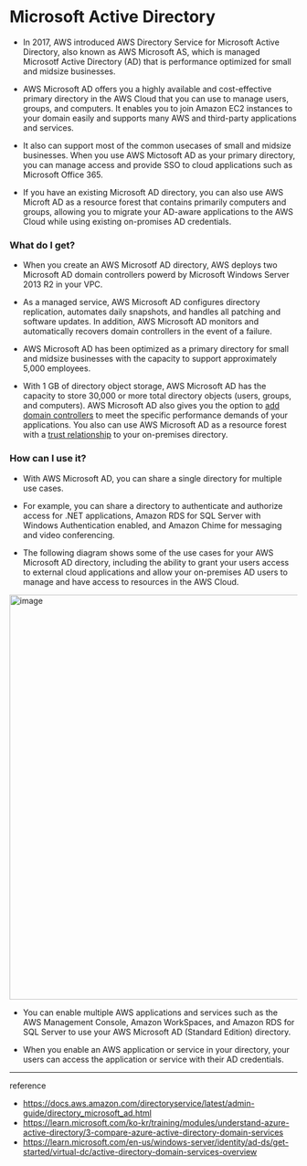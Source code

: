 # Microsoft Active Directory

- In 2017, AWS introduced AWS Directory Service for Microsoft Active Directory, also known as AWS Microsoft AS, which is managed Microsotf Active Directory (AD) that is performance optimized for small and midsize businesses.

- AWS Microsoft AD offers you a highly available and cost-effective primary directory in the AWS Cloud that you can use to manage users, groups, and computers. It enables you to join Amazon EC2 instances to your domain easily and supports many AWS and third-party applications and services.
  
- It also can support most of the common usecases of small and midsize businesses. When you use AWS Mictosoft AD as your primary directory, you can manage access and provide SSO to cloud applications such as Microsoft Office 365. 

- If you have an existing Microsoft AD directory, you can also use AWS Microft AD as a resource forest that contains primarily computers and groups, allowing you to migrate your AD-aware applications to the AWS Cloud while using existing on-promises AD credentials.

### What do I get? 

- When you create an AWS Microsotf AD directory, AWS deploys two Microsoft AD domain controllers powerd by Microsoft Windows Server 2013 R2 in your VPC.
  
- As a managed service, AWS Microsoft AD configures directory replication, automates daily snapshots, and handles all patching and software updates. In addition, AWS Microsoft AD monitors and automatically recovers domain controllers in the event of a failure.

- AWS Microsoft AD has been optimized as a primary directory for small and midsize businesses with the capacity to support approximately 5,000 employees.
  
- With 1 GB of directory object storage, AWS Microsoft AD has the capacity to store 30,000 or more total directory objects (users, groups, and computers). AWS Microsoft AD also gives you the option to [add domain controllers](https://aws.amazon.com/blogs/security/how-to-increase-the-redundancy-and-performance-of-your-aws-directory-service-for-microsoft-ad-directory-by-adding-domain-controllers/) to meet the specific performance demands of your applications. You also can use AWS Microsoft AD as a resource forest with a [trust relationship](http://docs.aws.amazon.com/directoryservice/latest/admin-guide/tutorial_setup_trust.html) to your on-premises directory.

### How can I use it?

- With AWS Microsoft AD, you can share a single directory for multiple use cases.
  
- For example, you can share a directory to authenticate and authorize access for .NET applications, Amazon RDS for SQL Server with Windows Authentication enabled, and Amazon Chime for messaging and video conferencing.

- The following diagram shows some of the use cases for your AWS Microsoft AD directory, including the ability to grant your users access to external cloud applications and allow your on-premises AD users to manage and have access to resources in the AWS Cloud. 

<img width="709" alt="image" src="https://github.com/rlaisqls/rlaisqls/assets/81006587/829dea20-c9cb-4db0-8ac7-75567628b6cc">

- You can enable multiple AWS applications and services such as the AWS Management Console, Amazon WorkSpaces, and Amazon RDS for SQL Server to use your AWS Microsoft AD (Standard Edition) directory.

- When you enable an AWS application or service in your directory, your users can access the application or service with their AD credentials.

---
reference
- https://docs.aws.amazon.com/directoryservice/latest/admin-guide/directory_microsoft_ad.html
- https://learn.microsoft.com/ko-kr/training/modules/understand-azure-active-directory/3-compare-azure-active-directory-domain-services
- https://learn.microsoft.com/en-us/windows-server/identity/ad-ds/get-started/virtual-dc/active-directory-domain-services-overview

